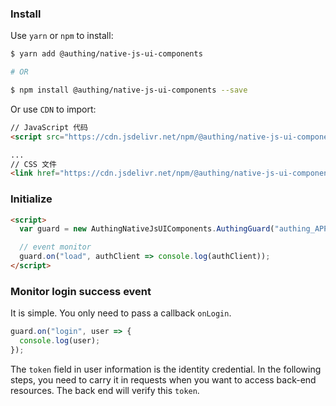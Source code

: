### Install

Use `yarn` or `npm` to install:

```bash
$ yarn add @authing/native-js-ui-components

# OR

$ npm install @authing/native-js-ui-components --save
```

Or use `CDN` to import:

```html
// JavaScript 代码
<script src="https://cdn.jsdelivr.net/npm/@authing/native-js-ui-components"></script>

...
// CSS 文件
<link href="https://cdn.jsdelivr.net/npm/@authing/native-js-ui-components/lib/index.min.css" rel="stylesheet"></link>
```

### Initialize

```html
<script>
  var guard = new AuthingNativeJsUIComponents.AuthingGuard("authing_APP_ID");

  // event monitor
  guard.on("load", authClient => console.log(authClient));
</script>
```

### Monitor login success event

It is simple. You only need to pass a callback `onLogin`.

```javascript
guard.on("login", user => {
  console.log(user);
});
```

The `token` field in user information is the identity credential. In the following steps, you need to carry it in requests when you want to access back-end resources. The back end will verify this `token`.
